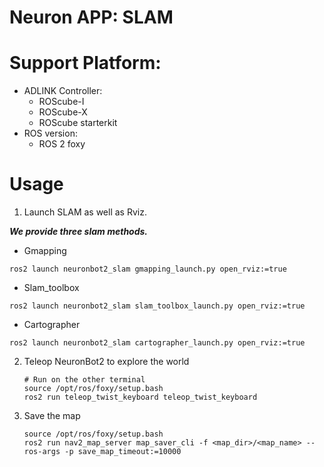 # Neuron APP: SLAM

# Support Platform:

* ADLINK Controller:
  - ROScube-I
  - ROScube-X
  - ROScube starterkit
* ROS version:
  - ROS 2 foxy

# Usage
1. Launch SLAM as well as Rviz.

***We provide three slam methods.***

   * Gmapping
   ```
   ros2 launch neuronbot2_slam gmapping_launch.py open_rviz:=true
   ```
   * Slam_toolbox
   ``` 
   ros2 launch neuronbot2_slam slam_toolbox_launch.py open_rviz:=true
   ```
   * Cartographer
   ```
   ros2 launch neuronbot2_slam cartographer_launch.py open_rviz:=true
   ```
2. Teleop NeuronBot2 to explore the world
   ```
   # Run on the other terminal
   source /opt/ros/foxy/setup.bash
   ros2 run teleop_twist_keyboard teleop_twist_keyboard
   ```
3. Save the map
   ```
   source /opt/ros/foxy/setup.bash    
   ros2 run nav2_map_server map_saver_cli -f <map_dir>/<map_name> --ros-args -p save_map_timeout:=10000
   ```

